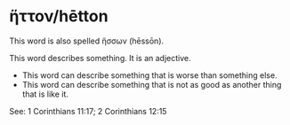 # ἥττον/hētton
This word is also spelled ἥσσων (hēssōn).

This word describes something. It is an adjective.
* This word can describe something that is worse than something else.
* This word can describe something that is not as good as another thing that is like it.

See: 1 Corinthians 11:17; 2 Corinthians 12:15
